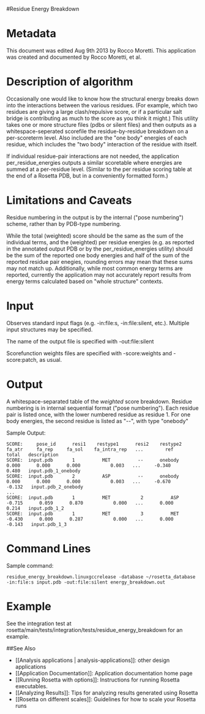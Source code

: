 #Residue Energy Breakdown

Metadata
========

This document was edited Aug 9th 2013 by Rocco Moretti. This application was created and documented by Rocco Moretti, et al.

Description of algorithm
========================

Occasionally one would like to know how the structural energy breaks down into the interactions between the various residues. (For example, which two residues are giving a large clash/repulsive score, or if a particular salt bridge is contributing as much to the score as you think it might.) This utility takes one or more structure files (pdbs or silent files) and then outputs as a whitespace-seperated scorefile the residue-by-residue breakdown on a per-scoreterm level. Also included are the "one body" energies of each residue, which includes the "two body" interaction of the residue with itself.

If individual residue-pair interactions are not needed, the application per\_residue\_energies outputs a similar scoretable where energies are summed at a per-residue level. (Similar to the per residue scoring table at the end of a Rosetta PDB, but in a conveniently formatted form.)

Limitations and Caveats
=======================

Residue numbering in the output is by the internal ("pose numbering") scheme, rather than by PDB-type numbering.

While the total (weighted) score should be the same as the sum of the individual terms, and the (weighted) per residue energies (e.g. as reported in the annotated output PDB or by the per\_residue\_energies utility) should be the sum of the reported one body energies and half of the sum of the reported residue pair enegies, rounding errors may mean that these sums may not match up. Additionally, while most common energy terms are reported, currently the application may not accurately report results from energy terms calculated based on "whole structure" contexts.

Input
=====

Observes standard input flags (e.g. -in:file:s, -in:file:silent, etc.). Multiple input structures may be specified.

The name of the output file is specified with -out:file:silent

Scorefunction weights files are specified with -score:weights and -score:patch, as usual.

Output
===============

A whitespace-separated table of the *weighted* score breakdown. Residue numbering is in internal sequential format ("pose numbering"). Each residue pair is listed once, with the lower numbered residue as residue 1. For one body energies, the second residue is listed as "--", with type "onebody"

Sample Output:

```
SCORE:     pose_id      resi1    restype1      resi2    restype2     fa_atr     fa_rep     fa_sol    fa_intra_rep   ...        ref      total   description
SCORE:  input.pdb       1          MET          --      onebody       0.000      0.000      0.000           0.003   ...     -0.340      0.480   input.pdb_1_onebody
SCORE:  input.pdb       2          ASP          --      onebody       0.000      0.000      0.000           0.003   ...     -0.670     -0.132   input.pdb_2_onebody
...
SCORE:  input.pdb       1          MET           2          ASP      -0.715      0.059      0.870           0.000   ...      0.000      0.214   input.pdb_1_2
SCORE:  input.pdb       1          MET           3          MET      -0.430      0.000      0.287           0.000   ...      0.000     -0.143   input.pdb_1_3
```

Command Lines
====================

Sample command:

```
residue_energy_breakdown.linuxgccrelease -database ~/rosetta_database -in:file:s input.pdb -out:file:silent energy_breakdown.out
```

Example
=======

See the integration test at rosetta/main/tests/integration/tests/residue\_energy\_breakdown for an example.


##See Also

* [[Analysis applications | analysis-applications]]: other design applications
* [[Application Documentation]]: Application documentation home page
* [[Running Rosetta with options]]: Instructions for running Rosetta executables.
* [[Analyzing Results]]: Tips for analyzing results generated using Rosetta
* [[Rosetta on different scales]]: Guidelines for how to scale your Rosetta runs


